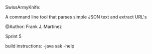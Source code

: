 SwissArmyKnife:

A command line tool that parses simple JSON text and extract URL's


@Author: Frank J. Martinez

Sprint 5


build instructions:
-java sak -help 
